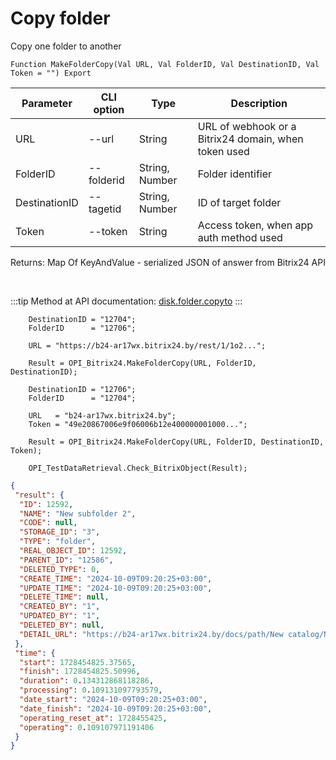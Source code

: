 ﻿---
sidebar_position: 3
---

# Copy folder
 Copy one folder to another



`Function MakeFolderCopy(Val URL, Val FolderID, Val DestinationID, Val Token = "") Export`

  | Parameter | CLI option | Type | Description |
  |-|-|-|-|
  | URL | --url | String | URL of webhook or a Bitrix24 domain, when token used |
  | FolderID | --folderid | String, Number | Folder identifier |
  | DestinationID | --tagetid | String, Number | ID of target folder |
  | Token | --token | String | Access token, when app auth method used |

  
  Returns:  Map Of KeyAndValue - serialized JSON of answer from Bitrix24 API

<br/>

:::tip
Method at API documentation: [disk.folder.copyto](https://dev.1c-bitrix.ru/rest_help/disk/folder/disk_folder_copyto.php)
:::
<br/>


```bsl title="Code example"
    DestinationID = "12704";
    FolderID      = "12706";

    URL = "https://b24-ar17wx.bitrix24.by/rest/1/1o2...";

    Result = OPI_Bitrix24.MakeFolderCopy(URL, FolderID, DestinationID);

    DestinationID = "12706";
    FolderID      = "12704";

    URL   = "b24-ar17wx.bitrix24.by";
    Token = "49e20867006e9f06006b12e400000001000...";

    Result = OPI_Bitrix24.MakeFolderCopy(URL, FolderID, DestinationID, Token);

    OPI_TestDataRetrieval.Check_BitrixObject(Result);
```
 



```json title="Result"
{
 "result": {
  "ID": 12592,
  "NAME": "New subfolder 2",
  "CODE": null,
  "STORAGE_ID": "3",
  "TYPE": "folder",
  "REAL_OBJECT_ID": 12592,
  "PARENT_ID": "12586",
  "DELETED_TYPE": 0,
  "CREATE_TIME": "2024-10-09T09:20:25+03:00",
  "UPDATE_TIME": "2024-10-09T09:20:25+03:00",
  "DELETE_TIME": null,
  "CREATED_BY": "1",
  "UPDATED_BY": "1",
  "DELETED_BY": null,
  "DETAIL_URL": "https://b24-ar17wx.bitrix24.by/docs/path/New catalog/New subfolder/New subfolder 2"
 },
 "time": {
  "start": 1728454825.37565,
  "finish": 1728454825.50996,
  "duration": 0.134312868118286,
  "processing": 0.109131097793579,
  "date_start": "2024-10-09T09:20:25+03:00",
  "date_finish": "2024-10-09T09:20:25+03:00",
  "operating_reset_at": 1728455425,
  "operating": 0.109107971191406
 }
}
```
